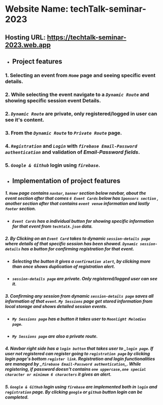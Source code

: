 # Website Name: techTalk-seminar-2023

## Hosting URL: https://techtalk-seminar-2023.web.app

- ## Project features

### 1. Selecting an event from _`Home`_ page and seeing specific event details.

### 2. While selecting the event navigate to a _`Dynamic Route`_ and showing specific session event Details.

### 2. _`Dynamic Route`_ are private, only registered/logged in user can see it's content.

### 3. From the _`Dynamic Route`_ to _`Private Route`_ page.

### 4. _`Registration`_ and _`Login`_ with _`firebase Email-Password authentication`_ and validation of _Email-Password fields_.

### 5. _`Google & Github`_ login using _`firebase`_.

- ## Implementation of project features

##### 1. _`Home`_ page contains _`navbar`_, _`banner`_ section below navbar, about the event section after that comes _`6 Event Cards`_ below has _`Sponsors section`_ , another section after that contains _`event venue`_ information and lastly _`footer`_ section.

- ##### _`Event Cards`_ has a individual button for showing specific information for that event from _`techtalk.json`_ data.

##### 2. By Clicking on an _`Event Card`_ takes to _dynamic_ _`session-details page`_ where details of that specific session has been showed. `Dynamic session-details` has a button for confirming registration for that event.

- ##### Selecting the button it gives a `confirmation alert`, by clicking more than once shows _duplication_ of registration alert.
- ##### _`session-details page`_ are private. Only registered/logged user can see it.

##### 3. Confirming any session from _dynamic_ _`session-details page`_ saves all information of that `event`. _`My Sessions`_ page get stored information from local storage and shows _detailed session events_.

- ##### _`My Sessions page`_ has a button it takes user to `Moonlight Melodies page`.
- ##### _`My Sessions page`_ are also a _private route_.

##### 4. Navbar right side has a _`login button`_ that takes user to _`login page`. If user not registered can register going to _`registration page`_ by clicking login page's bottom `register link`. Registration and login functionalities are managed by _`firebase Email-Password authentication`\_. While registering, if password doesn't contains `one uppercase,one special character or minimum 6 characters` it gives an alert.

##### 5. _`Google & Github`_ login using _`firebase`_ are implemented both in `login` and `registration` _page_. By clicking `google` or `github` button login can be completed.
